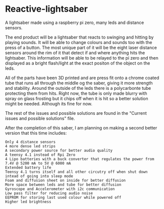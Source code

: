 # Reactive-lightsaber
A lightsaber made using a raspberry pi zero, many leds and distance sensors.

The end product will be a lightsaber that reacts to swinging and hitting by playing sounds. It will be able to change colours and sounds too with the press of a button. The most unique part of it will be the eight laser distance sensors around the rim of it that detect if and where anything hits the lightsaber. This information will be able to be relayed to the pi zero and then displayed as a bright flash/light at the exact positon of the object on the leds.

All of the parts have been 3D printed and are press fit onto a chrome coated tube that runs all through the middle og the saber, giving it more strength and stability. Around the outside of the leds there is a polycarbonte tube protecting them from hits. Right now, the tube is only made blurry with spray on glass frosting but it chips off when it is hit so a better solution might be needed. Although its fine for now.

The rest of the issues and possible solutions are found in the "Current issues and possible solutions" file.

After the completion of this saber, I am planning on making a second better version that this time includes:

	Only 4 distance sensors
	4 more dense led strips
	A secondary power source for better audio quality
	A teensy 4.1 instead of Rpi Zero
	4 Lipo batteries with a buck converter that regulates the power from 7.4V @ 5200 mA to 5V @ 6000 mA
	Extended battery life
	Teensy 4.1 turns itself and all other circutry off when shut down intead of going into sleep mode
	Foam and diffusion sheet on inside for better diffusion
	More space between leds and tube for better diffusion
	Gyroscope and Accelerometer with i2c communication
	Low pass filter for reducing audio noise
	EEPROM for storing last used colour while powered off
	Higher led brightness
